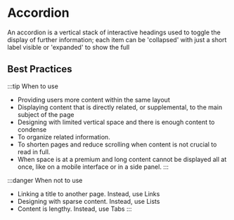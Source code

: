 # Accordion
An accordion is a vertical stack of interactive headings used to toggle the display of further information; each item can be 'collapsed' with just a short label visible or 'expanded' to show the full

## Best Practices
:::tip When to use
- Providing users more content within the same layout
- Displaying content that is directly related, or supplemental, to the main subject of the page
- Designing with limited vertical space and there is enough content to condense
- To organize related information.
- To shorten pages and reduce scrolling when content is not crucial to read in full.
- When space is at a premium and long content cannot be displayed all at once, like on a mobile interface or in a side panel.
:::


:::danger When not to use
- Linking a title to another page. Instead, use Links
- Designing with sparse content. Instead, use Lists
- Content is lengthy. Instead, use Tabs
:::
